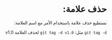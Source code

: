 <div dir="rtl" styyle="text-align:right">

# حذف علامة:

نستطيع حذف علامة باستخدام الأمر مع اسم العلامة:

`git tag -d`
مثل:
`git tag -d v1.0`
لحذف العلامة v1.0

</div>
